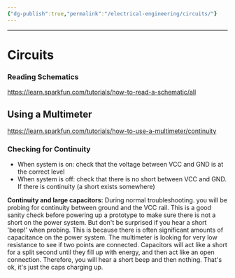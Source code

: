 ```yaml
---
{"dg-publish":true,"permalink":"/electrical-engineering/circuits/"}
---
```


---

# Circuits

### Reading Schematics
https://learn.sparkfun.com/tutorials/how-to-read-a-schematic/all

## Using a Multimeter
https://learn.sparkfun.com/tutorials/how-to-use-a-multimeter/continuity

### Checking for Continuity
- When system is on: check that the voltage between VCC and GND is at the correct level 
- When system is off: check that there is no short between VCC and GND. If there is continuity (a short exists somewhere)

**Continuity and large capacitors:** During normal troubleshooting. you will be probing for continuity between ground and the VCC rail. This is a good sanity check before powering up a prototype to make sure there is not a short on the power system. But don't be surprised if you hear a short 'beep!' when probing. This is because there is often significant amounts of capacitance on the power system. The multimeter is looking for very low resistance to see if two points are connected. Capacitors will act like a short for a split second until they fill up with energy, and then act like an open connection. Therefore, you will hear a short beep and then nothing. That's ok, it's just the caps charging up.

